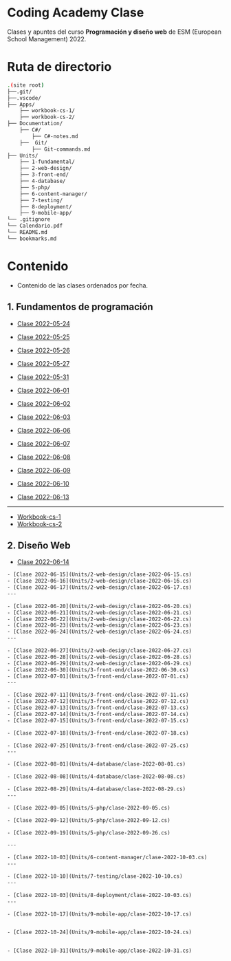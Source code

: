 # Coding Academy Clase

Clases y apuntes del curso **Programación y diseño web** de ESM (European School Management) 2022.

# Ruta de directorio
```sh
.(site root)
├──.git/
├──.vscode/
├── Apps/
    ├── workbook-cs-1/
    ├── workbook-cs-2/
├── Documentation/
    ├── C#/
        ├── C#-notes.md
    ├──  Git/
        ├── Git-commands.md
├── Units/
    ├── 1-fundamental/
    ├── 2-web-design/
    ├── 3-front-end/
    ├── 4-database/
    ├── 5-php/
    ├── 6-content-manager/
    ├── 7-testing/
    ├── 8-deployment/
    ├── 9-mobile-app/
└── .gitignore
└── Calendario.pdf
└── README.md
└── bookmarks.md
```

# Contenido
- Contenido de las clases ordenados por fecha.

## 1. Fundamentos de programación
- [Clase 2022-05-24](Units/1-fundamental/clase-2022-05-24.cs)
- [Clase 2022-05-25](Units/1-fundamental/clase-2022-05-25.cs)
- [Clase 2022-05-26](Units/1-fundamental/clase-2022-05-26.cs)
- [Clase 2022-05-27](Units/1-fundamental/clase-2022-05-27.cs)

- [Clase 2022-05-31](Units/1-fundamental/clase-2022-05-31.cs)
- [Clase 2022-06-01](Units/1-fundamental/clase-2022-06-01.cs)
- [Clase 2022-06-02](Units/1-fundamental/clase-2022-06-02.cs)
- [Clase 2022-06-03](Units/1-fundamental/clase-2022-06-03.cs)

- [Clase 2022-06-06](Units/1-fundamental/clase-2022-06-06.cs)
- [Clase 2022-06-07](Units/1-fundamental/clase-2022-06-07.cs)
- [Clase 2022-06-08](Units/1-fundamental/clase-2022-06-08.cs)
- [Clase 2022-06-09](Units/1-fundamental/clase-2022-06-09.cs)
- [Clase 2022-06-10](Units/1-fundamental/clase-2022-06-10.cs)
- [Clase 2022-06-13](Units/1-fundamental/clase-2022-06-13.cs)
---
- [Workbook-cs-1](Apps/workbook-cs-1//Program.cs)
- [Workbook-cs-2](Apps/workbook-cs-2//Program.cs)

## 2. Diseño Web
- [Clase 2022-06-14](Units/2-web-design/clase-2022-06-14.md)


```txt
- [Clase 2022-06-15](Units/2-web-design/clase-2022-06-15.cs)
- [Clase 2022-06-16](Units/2-web-design/clase-2022-06-16.cs)
- [Clase 2022-06-17](Units/2-web-design/clase-2022-06-17.cs)
---

- [Clase 2022-06-20](Units/2-web-design/clase-2022-06-20.cs)
- [Clase 2022-06-21](Units/2-web-design/clase-2022-06-21.cs)
- [Clase 2022-06-22](Units/2-web-design/clase-2022-06-22.cs)
- [Clase 2022-06-23](Units/2-web-design/clase-2022-06-23.cs)
- [Clase 2022-06-24](Units/2-web-design/clase-2022-06-24.cs)
---

- [Clase 2022-06-27](Units/2-web-design/clase-2022-06-27.cs)
- [Clase 2022-06-28](Units/2-web-design/clase-2022-06-28.cs)
- [Clase 2022-06-29](Units/2-web-design/clase-2022-06-29.cs)
- [Clase 2022-06-30](Units/3-front-end/clase-2022-06-30.cs)
- [Clase 2022-07-01](Units/3-front-end/clase-2022-07-01.cs)
---

- [Clase 2022-07-11](Units/3-front-end/clase-2022-07-11.cs)
- [Clase 2022-07-12](Units/3-front-end/clase-2022-07-12.cs)
- [Clase 2022-07-13](Units/3-front-end/clase-2022-07-13.cs)
- [Clase 2022-07-14](Units/3-front-end/clase-2022-07-14.cs)
- [Clase 2022-07-15](Units/3-front-end/clase-2022-07-15.cs)

- [Clase 2022-07-18](Units/3-front-end/clase-2022-07-18.cs)

- [Clase 2022-07-25](Units/3-front-end/clase-2022-07-25.cs)
---

- [Clase 2022-08-01](Units/4-database/clase-2022-08-01.cs)

- [Clase 2022-08-08](Units/4-database/clase-2022-08-08.cs)

- [Clase 2022-08-29](Units/4-database/clase-2022-08-29.cs)
---

- [Clase 2022-09-05](Units/5-php/clase-2022-09-05.cs)

- [Clase 2022-09-12](Units/5-php/clase-2022-09-12.cs)

- [Clase 2022-09-19](Units/5-php/clase-2022-09-26.cs)

---

- [Clase 2022-10-03](Units/6-content-manager/clase-2022-10-03.cs)
---

- [Clase 2022-10-10](Units/7-testing/clase-2022-10-10.cs)
---

- [Clase 2022-10-03](Units/8-deployment/clase-2022-10-03.cs)
---

- [Clase 2022-10-17](Units/9-mobile-app/clase-2022-10-17.cs)


- [Clase 2022-10-24](Units/9-mobile-app/clase-2022-10-24.cs)


- [Clase 2022-10-31](Units/9-mobile-app/clase-2022-10-31.cs)
```
